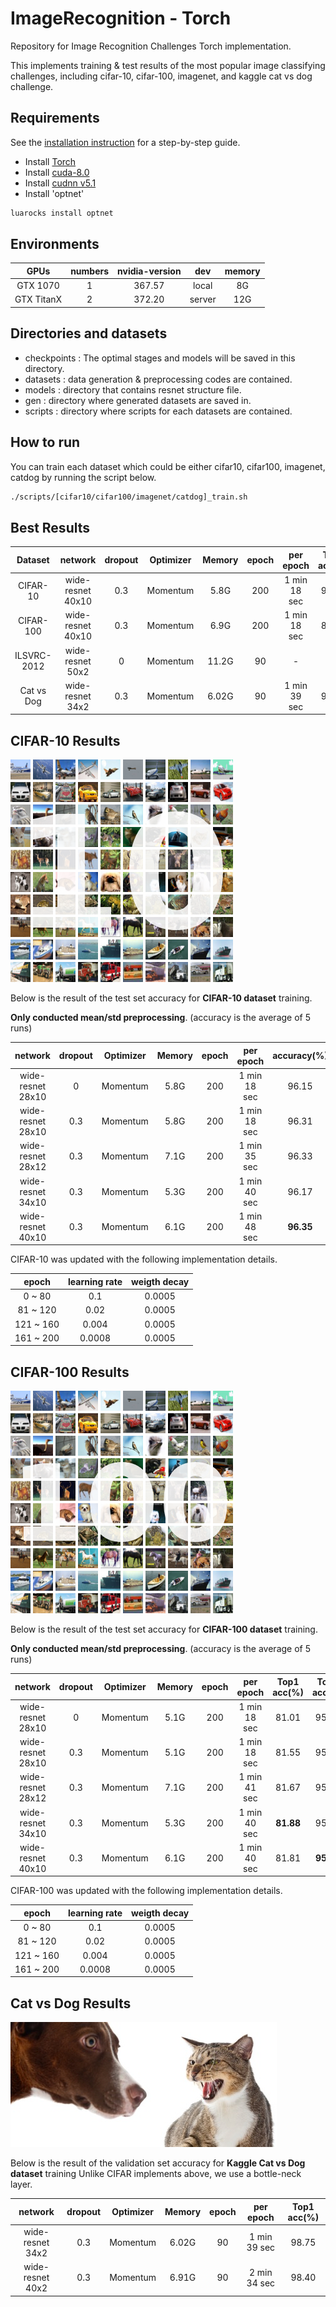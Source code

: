 # ImageRecognition - Torch
Repository for Image Recognition Challenges
Torch implementation.

This implements training & test results of the most popular image classifying challenges, including cifar-10, cifar-100, imagenet, and kaggle cat vs dog challenge.

## Requirements
See the [installation instruction](../INSTALL.md) for a step-by-step guide.
- Install [Torch](http://torch.ch/docs/getting-started.html)
- Install [cuda-8.0](https://developer.nvidia.com/cuda-downloads)
- Install [cudnn v5.1](https://developer.nvidia.com/cudnn)
- Install 'optnet'
```bash
luarocks install optnet
```

## Environments
| GPUs         | numbers | nvidia-version | dev    | memory |
|:------------:|:-------:|:--------------:|:------:|:------:|
| GTX 1070     | 1       | 367.57         | local  |   8G   |
| GTX TitanX   | 2       | 372.20         | server |   12G  |

## Directories and datasets
- checkpoints : The optimal stages and models will be saved in this directory.
- datasets : data generation & preprocessing codes are contained.
- models : directory that contains resnet structure file.
- gen : directory where generated datasets are saved in.
- scripts : directory where scripts for each datasets are contained.

## How to run
You can train each dataset which could be either cifar10, cifar100, imagenet, catdog by running the script below.
```bash
./scripts/[cifar10/cifar100/imagenet/catdog]_train.sh
```

## Best Results
|   Dataset   | network           | dropout | Optimizer| Memory | epoch | per epoch    | Top1 acc(%)|
|:-----------:|:-----------------:|:-------:|----------|:------:|:-----:|:------------:|:----------:|
| CIFAR-10    | wide-resnet 40x10 |   0.3   | Momentum |  5.8G  | 200   | 1 min 18 sec |    96.35   |
| CIFAR-100   | wide-resnet 40x10 |   0.3   | Momentum |  6.9G  | 200   | 1 min 18 sec |    81.81   |
| ILSVRC-2012 | wide-resnet 50x2  |    0    | Momentum |  11.2G |  90   |      -       |     -      |
| Cat vs Dog  | wide-resnet 34x2  |   0.3   | Momentum |  6.02G |  90   | 1 min 39 sec |    98.75   |

## CIFAR-10 Results

![alt tag](../GitImage/cifar10_image.png)

Below is the result of the test set accuracy for **CIFAR-10 dataset** training.

**Only conducted mean/std preprocessing**. (accuracy is the average of 5 runs)

| network           | dropout | Optimizer| Memory | epoch | per epoch    | accuracy(%) |
|:-----------------:|:-------:|----------|:------:|:-----:|:------------:|:-----------:|
| wide-resnet 28x10 |    0    | Momentum |  5.8G  | 200   | 1 min 18 sec |    96.15    |
| wide-resnet 28x10 |   0.3   | Momentum |  5.8G  | 200   | 1 min 18 sec |    96.31    |
| wide-resnet 28x12 |   0.3   | Momentum |  7.1G  | 200   | 1 min 35 sec |    96.33    |
| wide-resnet 34x10 |   0.3   | Momentum |  5.3G  | 200   | 1 min 40 sec |    96.17    |
| wide-resnet 40x10 |   0.3   | Momentum |  6.1G  | 200   | 1 min 48 sec |  **96.35**  |

CIFAR-10 was updated with the following implementation details.

|   epoch   | learning rate |  weigth decay |
|:---------:|:-------------:|:-------------:|
|   0 ~ 80  |      0.1      |     0.0005    |
|  81 ~ 120 |      0.02     |     0.0005    |
| 121 ~ 160 |     0.004     |     0.0005    |
| 161 ~ 200 |     0.0008    |     0.0005    |



## CIFAR-100 Results

![alt tag](../GitImage/cifar100_image.png)

Below is the result of the test set accuracy for **CIFAR-100 dataset** training.

**Only conducted mean/std preprocessing**. (accuracy is the average of 5 runs)

| network           | dropout | Optimizer| Memory | epoch | per epoch    | Top1 acc(%)| Top5 acc(%) |
|:-----------------:|:-------:|----------|:------:|:-----:|:------------:|:----------:|:-----------:|
| wide-resnet 28x10 |    0    | Momentum |  5.1G  | 200   | 1 min 18 sec |   81.01    |    95.44    |
| wide-resnet 28x10 |   0.3   | Momentum |  5.1G  | 200   | 1 min 18 sec |   81.55    |    95.44    |
| wide-resnet 28x12 |   0.3   | Momentum |  7.1G  | 200   | 1 min 41 sec |   81.67    |    95.43    |
| wide-resnet 34x10 |   0.3   | Momentum |  5.3G  | 200   | 1 min 40 sec | **81.88**  |    95.45    |
| wide-resnet 40x10 |   0.3   | Momentum |  6.1G  | 200   | 1 min 40 sec |   81.81    |  **95.47**  |


CIFAR-100 was updated with the following implementation details.

|   epoch   | learning rate |  weigth decay |
|:---------:|:-------------:|:-------------:|
|   0 ~ 80  |      0.1      |     0.0005    |
|  81 ~ 120 |      0.02     |     0.0005    |
| 121 ~ 160 |     0.004     |     0.0005    |
| 161 ~ 200 |     0.0008    |     0.0005    |



## Cat vs Dog Results

![alt tag](../GitImage/catdog.png)

Below is the result of the validation set accuracy for **Kaggle Cat vs Dog dataset** training
Unlike CIFAR implements above, we use a bottle-neck layer.

| network           | dropout | Optimizer| Memory | epoch | per epoch     | Top1 acc(%)|
|:-----------------:|:-------:|----------|:------:|:-----:|:-------------:|:----------:|
| wide-resnet 34x2  |   0.3   | Momentum | 6.02G  |  90   | 1 min 39 sec  |    98.75   |
| wide-resnet 40x2  |   0.3   | Momentum | 6.91G  |  90   | 2 min 34 sec  |    98.40   |
